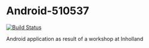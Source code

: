 Android-510537
==============

[![Build Status](https://travis-ci.org/SHoogland/Android-510537.svg?branch=master)](https://travis-ci.org/SHoogland/Android-510537)

Android application as result of a workshop at Inholland
